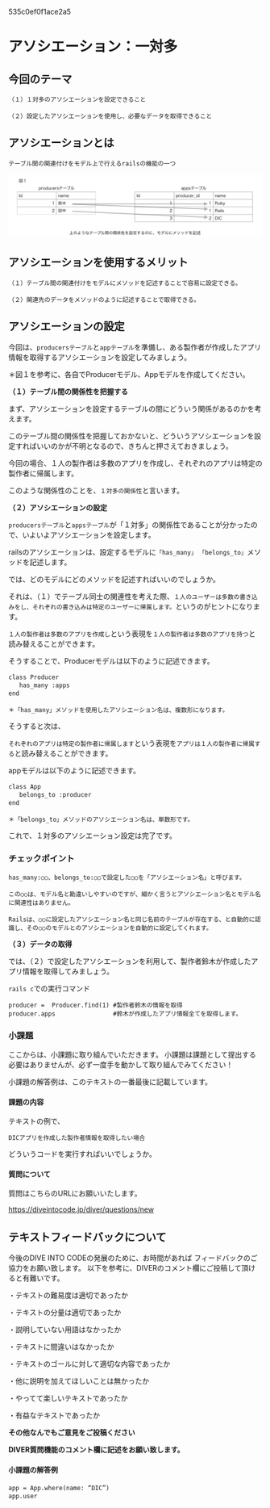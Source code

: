 535c0ef0f1ace2a5
<!---- deploy info ---->
# アソシエーション：一対多

## 今回のテーマ

```
（１）１対多のアソシエーションを設定できること

（２）設定したアソシエーションを使用し、必要なデータを取得できること
```

## アソシエーションとは
```
テーブル間の関連付けをモデル上で行えるrailsの機能の一つ
```
![図１](/図１.png)

## アソシエーションを使用するメリット
```
（１）テーブル間の関連付けをモデルにメソッドを記述することで容易に設定できる。

（２）関連先のデータをメソッドのように記述することで取得できる。
```

## アソシエーションの設定

今回は、`producersテーブル`と`appテーブル`を準備し、ある製作者が作成したアプリ情報を取得するアソシエーションを設定してみましょう。

＊図１を参考に、各自でProducerモデル、Appモデルを作成してください。


**（１）テーブル間の関係性を把握する**

まず、アソシエーションを設定するテーブルの間にどういう関係があるのかを考えます。

このテーブル間の関係性を把握しておかないと、どういうアソシエーションを設定すればいいのかが不明となるので、きちんと押さえておきましょう。

今回の場合、１人の製作者は多数のアプリを作成し、それぞれのアプリは特定の製作者に帰属します。

このような関係性のことを、`１対多の関係性`と言います。

**（２）アソシエーションの設定**

`producersテーブル`と`appsテーブル`が「１対多」の関係性であることが分かったので、いよいよアソシエーションを設定します。

railsのアソシエーションは、設定するモデルに`「has_many」` `「belongs_to」`メソッドを記述します。

では、どのモデルにどのメソッドを記述すればいいのでしょうか。

それは、（１）でテーブル同士の関連性を考えた際、`１人のユーザーは多数の書き込みをし、それぞれの書き込みは特定のユーザーに帰属します。`というのがヒントになります。

`１人の製作者は多数のアプリを作成し`という表現を`１人の製作者は多数のアプリを持つ`と読み替えることができます。

そうすることで、Producerモデルは以下のように記述できます。

```
class Producer
   has_many :apps
end

＊「has_many」メソッドを使用したアソシエーション名は、複数形になります。
```

そうすると次は、

`それぞれのアプリは特定の製作者に帰属します`という表現を`アプリは１人の製作者に帰属する`と読み替えることができます。

appモデルは以下のように記述できます。

```
class App
   belongs_to :producer
end

＊「belongs_to」メソッドのアソシエーション名は、単数形です。
```

これで、１対多のアソシエーション設定は完了です。

### チェックポイント
```
has_many:○○、belongs_to:○○で設定した○○を「アソシエーション名」と呼びます。

この○○は、モデル名と勘違いしやすいのですが、細かく言うとアソシエーション名とモデル名に関連性はありません。

Railsは、○○に設定したアソシエーション名と同じ名前のテーブルが存在する、と自動的に認識し、その○○のモデルとのアソシエーションを自動的に設定してくれます。
```

**（３）データの取得**

では、（２）で設定したアソシエーションを利用して、製作者鈴木が作成したアプリ情報を取得してみましょう。

`rails c`での実行コマンド
```
producer =  Producer.find(1) #製作者鈴木の情報を取得
producer.apps                #鈴木が作成したアプリ情報全てを取得します。
```

### 小課題

ここからは、小課題に取り組んでいただきます。
小課題は課題として提出する必要はありませんが、必ず一度手を動かして取り組んでみてください！

小課題の解答例は、このテキストの一番最後に記載しています。


#### 課題の内容

テキストの例で、

`DICアプリを作成した製作者情報を取得したい場合`

どういうコードを実行すればいいでしょうか。

#### 質問について

質問はこちらのURLにお願いいたします。

https://diveintocode.jp/diver/questions/new

## テキストフィードバックについて

今後のDIVE INTO CODEの発展のために、お時間があれば
フィードバックのご協力をお願い致します。
以下を参考に、DIVERのコメント欄にご投稿して頂けると有難いです。

・テキストの難易度は適切であったか

・テキストの分量は適切であったか

・説明していない用語はなかったか

・テキストに間違いはなかったか

・テキストのゴールに対して適切な内容であったか

・他に説明を加えてほしいことは無かったか

・やってて楽しいテキストであったか

・有益なテキストであったか

**その他なんでもご意見をご投稿ください**

**DIVER質問機能のコメント欄に記述をお願い致します。**

#### 小課題の解答例

```
app = App.where(name: “DIC”)
app.user
```
